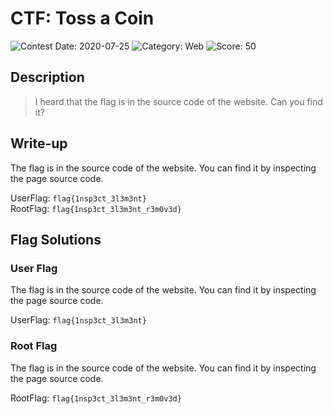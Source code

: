 # CTF: Toss a Coin

![Contest Date: 2020-07-25](https://img.shields.io/badge/contest%20date-2020--07--25-informational)
![Category: Web](https://img.shields.io/badge/category-web-%237159c1)
![Score: 50](https://img.shields.io/badge/score-50-brightgreen)

## Description

> I heard that the flag is in the source code of the website. Can you find it?

## Write-up

The flag is in the source code of the website. You can find it by inspecting the page source code.

UserFlag: `flag{1nsp3ct_3l3m3nt}`  
RootFlag: `flag{1nsp3ct_3l3m3nt_r3m0v3d}`


## Flag Solutions

### User Flag

The flag is in the source code of the website. You can find it by inspecting the page source code.

UserFlag: `flag{1nsp3ct_3l3m3nt}`

### Root Flag

The flag is in the source code of the website. You can find it by inspecting the page source code.

RootFlag: `flag{1nsp3ct_3l3m3nt_r3m0v3d}`
